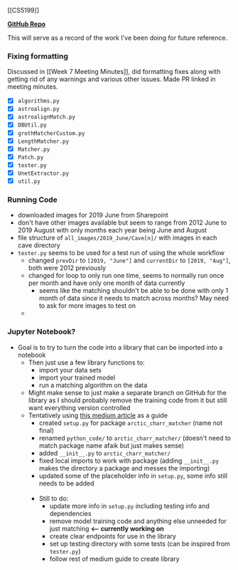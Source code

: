 [[CS5199]]

**[GitHub Repo](https://github.com/walker-herndon/arctic-charr-packaged)**

This will serve as a record of the work I've been doing for future reference.
### Fixing formatting
Discussed in [[Week 7 Meeting Minutes]], did formatting fixes along with getting rid of any warnings and various other issues. Made PR linked in meeting minutes.
- [x] `algorithms.py`
- [x] `astroalign.py`
- [x] `astroalignMatch.py`
- [x] `DBUtil.py`
- [x] `grothMatcherCustom.py`
- [x] `LengthMatcher.py`
- [x] `Matcher.py`
- [x] `Patch.py`
- [x] `tester.py`
- [x] `UnetExtractor.py`
- [x] `util.py`

### Running Code
- downloaded images for 2019 June from Sharepoint
- don't have other images available but seem to range from 2012 June to 2019 August with only months each year being June and August
- file structure of  `all_images/2019_June/Cave[n]/` with images in each cave directory
- `tester.py` seems to be used for a test run of using the whole workflow
	- changed `prevDir` to `[2019, "June"]` and `currentDir` to `[2019, "Aug"]`, both were 2012 previously
	- changed for loop to only run one time, seems to normally run once per month and have only one month of data currently
		- seems like the matching shouldn't be able to be done with only 1 month of data since it needs to match across months? May need to ask for more images to test on
	- 

### Jupyter Notebook?
- Goal is to try to turn the code into a library that can be imported into a notebook
	- Then just use a few library functions to:
		- import your data sets
		- import your trained model
		- run a matching algorithm on the data
	- Might make sense to just make a separate branch on GitHub for the library as I should probably remove the training code from it but still want everything version controlled
	- Tentatively using [this medium article](https://medium.com/analytics-vidhya/how-to-create-a-python-library-7d5aea80cc3f) as a guide
		- created `setup.py` for package `arctic_charr_matcher` (name not final)
		- renamed `python_code/` to `arctic_charr_matcher/` (doesn't need to match package name afaik but just makes sense)
		- added `__init__.py` to `arctic_charr_matcher/`
		- fixed local imports to work with package (adding `__init__.py` makes the directory a package and messes the importing)
		- updated some of the placeholder info in `setup.py`, some info still needs to be added<br><br>
		- Still to do:
			- update more info in `setup.py` including testing info and dependencies
			- remove model training code and anything else unneeded for just matching **<-- currently working on**
			- create clear endpoints for use in the library
			- set up testing directory with some tests (can be inspired from `tester.py`)
			- follow rest of medium guide to create library